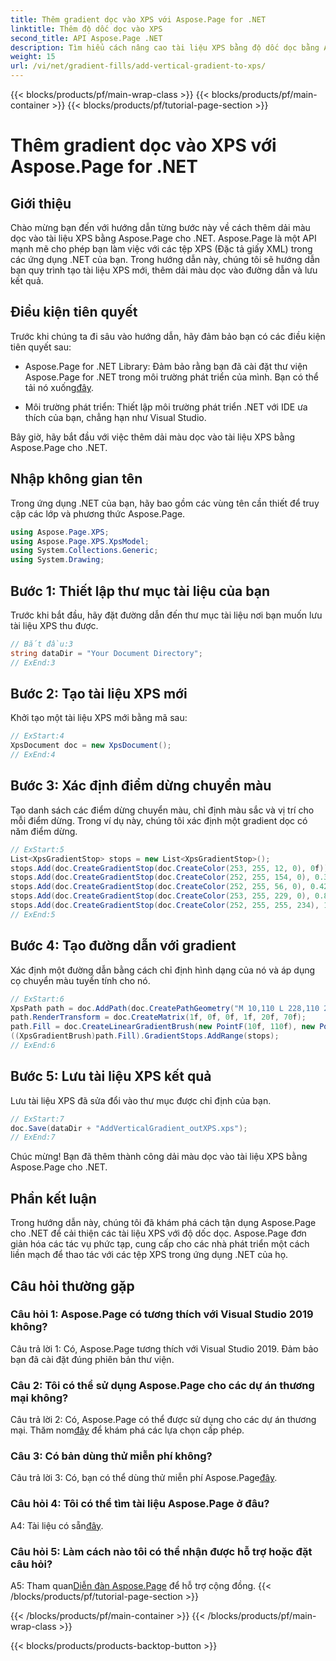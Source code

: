 ```yaml
---
title: Thêm gradient dọc vào XPS với Aspose.Page for .NET
linktitle: Thêm độ dốc dọc vào XPS
second_title: API Aspose.Page .NET
description: Tìm hiểu cách nâng cao tài liệu XPS bằng độ dốc dọc bằng Aspose.Page cho .NET. Hãy làm theo hướng dẫn từng bước của chúng tôi để tích hợp liền mạch.
weight: 15
url: /vi/net/gradient-fills/add-vertical-gradient-to-xps/
---
```


{{< blocks/products/pf/main-wrap-class >}}
{{< blocks/products/pf/main-container >}}
{{< blocks/products/pf/tutorial-page-section >}}

# Thêm gradient dọc vào XPS với Aspose.Page for .NET

## Giới thiệu

Chào mừng bạn đến với hướng dẫn từng bước này về cách thêm dải màu dọc vào tài liệu XPS bằng Aspose.Page cho .NET. Aspose.Page là một API mạnh mẽ cho phép bạn làm việc với các tệp XPS (Đặc tả giấy XML) trong các ứng dụng .NET của bạn. Trong hướng dẫn này, chúng tôi sẽ hướng dẫn bạn quy trình tạo tài liệu XPS mới, thêm dải màu dọc vào đường dẫn và lưu kết quả.

## Điều kiện tiên quyết

Trước khi chúng ta đi sâu vào hướng dẫn, hãy đảm bảo bạn có các điều kiện tiên quyết sau:

-  Aspose.Page for .NET Library: Đảm bảo rằng bạn đã cài đặt thư viện Aspose.Page for .NET trong môi trường phát triển của mình. Bạn có thể tải nó xuống[đây](https://releases.aspose.com/page/net/).

- Môi trường phát triển: Thiết lập môi trường phát triển .NET với IDE ưa thích của bạn, chẳng hạn như Visual Studio.

Bây giờ, hãy bắt đầu với việc thêm dải màu dọc vào tài liệu XPS bằng Aspose.Page cho .NET.

## Nhập không gian tên

Trong ứng dụng .NET của bạn, hãy bao gồm các vùng tên cần thiết để truy cập các lớp và phương thức Aspose.Page.

```csharp
using Aspose.Page.XPS;
using Aspose.Page.XPS.XpsModel;
using System.Collections.Generic;
using System.Drawing;
```

## Bước 1: Thiết lập thư mục tài liệu của bạn

Trước khi bắt đầu, hãy đặt đường dẫn đến thư mục tài liệu nơi bạn muốn lưu tài liệu XPS thu được.

```csharp
// Bắt đầu:3
string dataDir = "Your Document Directory";
// ExEnd:3
```

## Bước 2: Tạo tài liệu XPS mới

Khởi tạo một tài liệu XPS mới bằng mã sau:

```csharp
// ExStart:4
XpsDocument doc = new XpsDocument();
// ExEnd:4
```

## Bước 3: Xác định điểm dừng chuyển màu

Tạo danh sách các điểm dừng chuyển màu, chỉ định màu sắc và vị trí cho mỗi điểm dừng. Trong ví dụ này, chúng tôi xác định một gradient dọc có năm điểm dừng.

```csharp
// ExStart:5
List<XpsGradientStop> stops = new List<XpsGradientStop>();
stops.Add(doc.CreateGradientStop(doc.CreateColor(253, 255, 12, 0), 0f));
stops.Add(doc.CreateGradientStop(doc.CreateColor(252, 255, 154, 0), 0.359375f));
stops.Add(doc.CreateGradientStop(doc.CreateColor(252, 255, 56, 0), 0.424805f));
stops.Add(doc.CreateGradientStop(doc.CreateColor(253, 255, 229, 0), 0.879883f));
stops.Add(doc.CreateGradientStop(doc.CreateColor(252, 255, 255, 234), 1f));
// ExEnd:5
```

## Bước 4: Tạo đường dẫn với gradient

Xác định một đường dẫn bằng cách chỉ định hình dạng của nó và áp dụng cọ chuyển màu tuyến tính cho nó.

```csharp
// ExStart:6
XpsPath path = doc.AddPath(doc.CreatePathGeometry("M 10,110 L 228,110 228,200 10,200"));
path.RenderTransform = doc.CreateMatrix(1f, 0f, 0f, 1f, 20f, 70f);
path.Fill = doc.CreateLinearGradientBrush(new PointF(10f, 110f), new PointF(10f, 200f));
((XpsGradientBrush)path.Fill).GradientStops.AddRange(stops);
// ExEnd:6
```

## Bước 5: Lưu tài liệu XPS kết quả

Lưu tài liệu XPS đã sửa đổi vào thư mục được chỉ định của bạn.

```csharp
// ExStart:7
doc.Save(dataDir + "AddVerticalGradient_outXPS.xps");
// ExEnd:7
```

Chúc mừng! Bạn đã thêm thành công dải màu dọc vào tài liệu XPS bằng Aspose.Page cho .NET.

## Phần kết luận

Trong hướng dẫn này, chúng tôi đã khám phá cách tận dụng Aspose.Page cho .NET để cải thiện các tài liệu XPS với độ dốc dọc. Aspose.Page đơn giản hóa các tác vụ phức tạp, cung cấp cho các nhà phát triển một cách liền mạch để thao tác với các tệp XPS trong ứng dụng .NET của họ.

## Câu hỏi thường gặp

### Câu hỏi 1: Aspose.Page có tương thích với Visual Studio 2019 không?

Câu trả lời 1: Có, Aspose.Page tương thích với Visual Studio 2019. Đảm bảo bạn đã cài đặt đúng phiên bản thư viện.

### Câu 2: Tôi có thể sử dụng Aspose.Page cho các dự án thương mại không?

 Câu trả lời 2: Có, Aspose.Page có thể được sử dụng cho các dự án thương mại. Thăm nom[đây](https://purchase.aspose.com/buy) để khám phá các lựa chọn cấp phép.

### Câu 3: Có bản dùng thử miễn phí không?

 Câu trả lời 3: Có, bạn có thể dùng thử miễn phí Aspose.Page[đây](https://releases.aspose.com/).

### Câu hỏi 4: Tôi có thể tìm tài liệu Aspose.Page ở đâu?

 A4: Tài liệu có sẵn[đây](https://reference.aspose.com/page/net/).

### Câu hỏi 5: Làm cách nào tôi có thể nhận được hỗ trợ hoặc đặt câu hỏi?

 A5: Tham quan[Diễn đàn Aspose.Page](https://forum.aspose.com/c/page/39) để hỗ trợ cộng đồng.
{{< /blocks/products/pf/tutorial-page-section >}}

{{< /blocks/products/pf/main-container >}}
{{< /blocks/products/pf/main-wrap-class >}}

{{< blocks/products/products-backtop-button >}}
